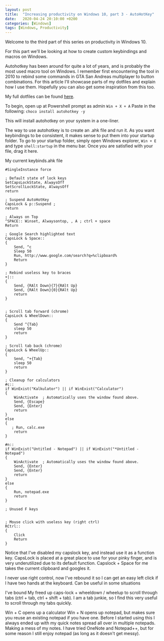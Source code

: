 ```yaml
---
layout: post
title:  "Increasing productivity on Windows 10, part 3 - AutoHotKey"
date:   2020-04-24 20:10:00 +0200
categories: [Windows]
tags: [Windows, Productivity]
---
```


Welcome to the third part of this series on productivity in Windows 10.

For this part we'll be looking at how to create custom keybindings and macros on Windows.

Autohotkey has been around for quite a lot of years, and is probably the most used macro tool on Windows. I remember first encountering the tool in 2010 to rebind some commands in GTA San Andreas multiplayer to button combinations. For this article I'll showcase parts of my dotfiles and explain how I use them. Hopefully you can also get some inspiration from this too.

<!--more-->

My full dotfiles can be found <a href="https://github.com/audunsolemdal/dotfiles/startup/raw">here</a>.

To begin, open up at Powershell prompt as admin `Win + X + A`
Paste in the following: 
```choco install autohotkey -y```

This will install autohotkey on your system in a one-liner.

The way to use autohotkey is to create an .ahk file and run it. As you want keybindings to be consistent, it makes sense to put them into your startup folder.
To go to your startup folder, simply open Windows explorer, `Win + E` and type `shell:startup` in the menu bar. Once you are satisfied with your file, drag it here.

My current keybinds.ahk file

```
#SingleInstance force

; Default state of lock keys
SetCapsLockState, AlwaysOff
SetScrollLockState, AlwaysOff
return

; Suspend AutoHotKey
CapsLock & p::Suspend ; 
return

; Always on Top
^SPACE:: Winset, Alwaysontop, , A ; ctrl + space
Return

; Google Search highlighted text
CapsLock & Space::
{
    Send, ^c
    Sleep 50
    Run, http://www.google.com/search?q=%clipboard%
    Return
}

; Rebind useless key to braces
+|::
{
    Send, {RAlt Down}{7}{RAlt Up} 
    Send, {RAlt Down}{0}{RAlt Up}
    return
}


; Scroll tab forward (chrome) 
CapsLock & WheelDown::
{
    Send ^{Tab}
    sleep 50
    return
}

; Scroll tab back (chrome)
CapsLock & WheelUp::
{
    Send, ^+{Tab}
    sleep 50
    return
}

; Cleanup for calculators
#c::
if WinExist("Kalkulator") || if WinExist("Calculator")
{
    WinActivate  ; Automatically uses the window found above.
    Send, {Escape}
    Send, {Enter}
    return
}
else 
{
   ; Run, calc.exe
    return
}

#n::
if WinExist("Untitled - Notepad") || if WinExist("*Untitled - Notepad")
{
    WinActivate  ; Automatically uses the window found above.
    Send, {Enter}
    Send, {Enter}
    return
}
else 
{
    Run, notepad.exe
    return
}

; Unused F keys


; Mouse click with useless key (right ctrl)
RCtrl::
{
    Click
    Return
}
```

Notice that I've disabled my capslock key, and instead use it as a function key. CapsLock is placed at a great place to use for your pinky finger, and is very underutilized due to its default function. 
Capslock + Space for me takes the current clipboard and googles it. 

I never use right control, now I've rebound it so I can get an easy left click if I have two hands at the keyboard. Can be useful in some situations

I've bound My freed up caps-lock + wheeldown / wheelup to scroll through tabs (ctrl + tab, ctrl + shift + tab). I am a tab junkie, so I find this very useful to scroll through my tabs quickly.

Win + C opens up a calculator
Win + N opens up notepad, but makes sure you reuse an existing notepad if you have one. Before I started using this I always ended up with my quick notes spread all over in multiple notepads. Making a mess of my notes. I have tried OneNote and Notepad++, but for some reason I still enjoy notepad (as long as it doesn't get messy).